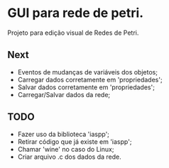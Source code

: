 # GUI para rede de petri.
Projeto para edição visual de Redes de Petri.

## Next
* Eventos de mudanças de variáveis dos objetos;
* Carregar dados corretamente em 'propriedades';
* Salvar dados corretamente em 'propriedades';
* Carregar/Salvar dados da rede;

## TODO
* Fazer uso da biblioteca 'iaspp';
* Retirar código que já existe em 'iaspp';
* Chamar 'wine' no caso do Linux;
* Criar arquivo .c dos dados da rede.
